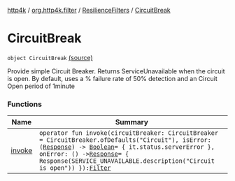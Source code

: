 [http4k](../../../index.md) / [org.http4k.filter](../../index.md) / [ResilienceFilters](../index.md) / [CircuitBreak](./index.md)

# CircuitBreak

`object CircuitBreak` [(source)](https://github.com/http4k/http4k/blob/master/http4k-resilience4j/src/main/kotlin/org/http4k/filter/ResilienceFilters.kt#L22)

Provide simple Circuit Breaker. Returns ServiceUnavailable when the circuit is open.
By default, uses a % failure rate of 50% detection and an Circuit Open period of 1minute

### Functions

| Name | Summary |
|---|---|
| [invoke](invoke.md) | `operator fun invoke(circuitBreaker: CircuitBreaker = CircuitBreaker.ofDefaults("Circuit"), isError: (`[`Response`](../../../org.http4k.core/-response/index.md)`) -> `[`Boolean`](https://kotlinlang.org/api/latest/jvm/stdlib/kotlin/-boolean/index.html)` = { it.status.serverError }, onError: () -> `[`Response`](../../../org.http4k.core/-response/index.md)` = { Response(SERVICE_UNAVAILABLE.description("Circuit is open")) }): `[`Filter`](../../../org.http4k.core/-filter/index.md) |
